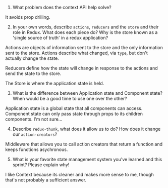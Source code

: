 1. What problem does the context API help solve?

  It avoids prop drilling.

2. In your own words, describe `actions`, `reducers` and the `store` and their role in Redux. What does each piece do? Why is the store known as a 'single source of truth' in a redux application?

  Actions are objects of information sent to the store and the only information sent to the store. Actions describe what changed, via `type`, but don't actually change the state.

  Reducers define how the state will change in response to the actions and send the state to the store.

  The Store is where the application state is held.

3. What is the difference between Application state and Component state? When would be a good time to use one over the other?

  Application state is a global state that all components can access. Component state can only pass state through props to its children components. I'm not sure...

4. Describe `redux-thunk`, what does it allow us to do? How does it change our  `action-creators`?

  Middleware that allows you to call action creators that return a function and keeps functions asychronous.


5. What is your favorite state management system you've learned and this sprint? Please explain why!

  I like Context because its cleaner and makes more sense to me, though that's not probably a sufficient answer.